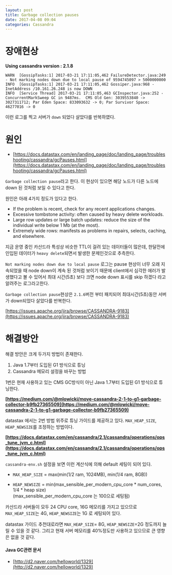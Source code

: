 ```yaml
---
layout: post
title: Garbage collection pauses
date: 2017-04-08 09:04
categories: Cassandra
---
```


# 장애현상

**Using cassandra version : 2.1.8**

```
WARN  [GossipTasks:1] 2017-03-21 17:11:05,462 FailureDetector.java:249 - Not marking nodes down due to local pause of 9594745097 > 5000000000
INFO  [GossipTasks:1] 2017-03-21 17:11:05,462 Gossiper.java:968 - InetAddress /10.161.26.248 is now DOWN
INFO  [Service Thread] 2017-03-21 17:11:05,463 GCInspector.java:252 - ConcurrentMarkSweep GC in 9487ms.  CMS Old Gen: 3039553840 -> 3027311712; Par Eden Space: 833093632 -> 0; Par Survivor Space: 46277016 -> 0
```

이런 로그를 찍고 서버가 `down` 되었다 살았다를 반복하였다.

# 원인

* [https://docs.datastax.com/en/landing_page/doc/landing_page/troubleshooting/cassandra/gcPauses.html](https://docs.datastax.com/en/landing_page/doc/landing_page/troubleshooting/cassandra/gcPauses.html)

`Garbage collection pause`라고 한다. 이 현상이 있으면 해당 노드가 다른 노드에 down 된 것처럼 보일 수 있다고 한다.

원인은 아래 4가지 정도가 있다고 한다.

* If the problem is recent, check for any recent applications changes.
* Excessive tombstone activity: often caused by heavy delete workloads.
* Large row updates or large batch updates: reduce the size of the individual write below 1 Mb (at the most).
* Extremely wide rows: manifests as problems in repairs, selects, caching, and elsewhere.

지금 운영 중인 카산드라 특성상 비슷한 TTL이 걸려 있는 데이터들이 많은데, 한달전에 인입된 데이터가 `heavy delete`되면서 발생한 문제인것으로 추측한다.

`Not marking nodes down due to local pause` 로그는 pause 현상이 너무 오래 지속되었을 때 node down이 계속 된 것처럼 보이기 때문에 client에서 심각한 에러가 발생했다고 볼 수 있어서 최대 시간(5초) 보다 크면 node down 표시를 skip 하겠다 라고 알려주는 로그라고한다.

`Garbage collection pause`현상은 `2.1.6`버전 부터 패치되어 최대시간(5초)동안 서버가 down되었다 살았다를 반복한다.

[https://issues.apache.org/jira/browse/CASSANDRA-9183](https://issues.apache.org/jira/browse/CASSANDRA-9183)


# 해결방안

해결 방안은 크게 두가지 방법이 존재한다.

1. Java 1.7부터 도입된 G1 방식으로 튜닝
2. Cassandra 메모리 설정을 바꾸는 방법

1번은 현재 사용하고 있는 CMS GC방식이 아닌 Java 1.7부터 도입된 G1 방식으로 튜닝한다.

**[https://medium.com/@mlowicki/move-cassandra-2-1-to-g1-garbage-collector-b9fb27365509](https://medium.com/@mlowicki/move-cassandra-2-1-to-g1-garbage-collector-b9fb27365509)**


datastax 에서는 2번 방법 위주로 튜닝 가이드를 제공하고 있다.
`MAX_HEAP_SIZE`, `HEAP_NEWSIZE`를 조정하는 방법이다. 

**[https://docs.datastax.com/en/cassandra/2.1/cassandra/operations/ops_tune_jvm_c.html](https://docs.datastax.com/en/cassandra/2.1/cassandra/operations/ops_tune_jvm_c.html)**
 
`cassandra-env.sh` 설정을 보면 이런 계산식에 의해 default 세팅이 되어 있다.

* `MAX_HEAP_SIZE` = max(min(1/2 ram, 1024MB), min(1/4 ram, 8GB))

* `HEAP_NEWSIZE` = min(max_sensible_per_modern_cpu_core * num_cores, 1/4 * heap size)    
(max_sensible_per_modern_cpu_core 는 100으로 세팅됨) 
 
카산드라 서버들이 모두 24 CPU core, 16G 메모리를 가지고 있으므로
`MAX_HEAP_SIZE`는 4G, `HEAP_NEWSIZE`는 1G 로 세팅되어 있다.
 
datastax 가이드 추천대로라면
`MAX_HEAP_SIZE`= 8G,  `HEAP_NEWSIZE`=2G 정도까지 늘릴 수 있을 것 같다.
그리고 현재 서버 메모리를 40%정도만 사용하고 있으므로 큰 영향은 없을 것 같다.



#### Java GC관련 문서 

* [http://d2.naver.com/helloworld/1329](http://d2.naver.com/helloworld/1329)